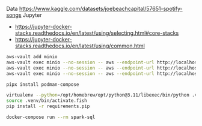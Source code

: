 Data https://www.kaggle.com/datasets/joebeachcapital/57651-spotify-songs
Jupyter
- https://jupyter-docker-stacks.readthedocs.io/en/latest/using/selecting.html#core-stacks
- https://jupyter-docker-stacks.readthedocs.io/en/latest/using/common.html


```bash
aws-vault add minio 
aws-vault exec minio --no-session -- aws --endpoint-url http://localhost:9000 s3 ls
aws-vault exec minio --no-session -- aws --endpoint-url http://localhost:9000 s3 mb s3://warehouse
aws-vault exec minio --no-session -- aws --endpoint-url http://localhost:9000 s3 cp data/spotify_dataset.csv s3://data
```

```bash
pipx install podman-compose
```

```bash
virtualenv --python=/opt/homebrew/opt/python@3.11/libexec/bin/python .venv
source .venv/bin/activate.fish
pip install -r requirements.pip
```

```bash
docker-compose run --rm spark-sql
```